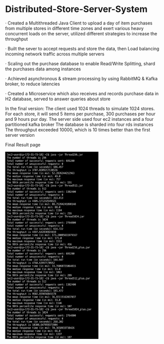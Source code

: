 # Distributed-Store-Server-System

· Created a Multithreaded Java Client to upload a day of item purchases from multiple stores in different time zones and exert various heavy concurrent loads on the server, utilized different strategies to increase the throughput

· Built the sever to accept requests and store the data, then Load balancing incoming network traffic across multiple servers

· Scaling out the purchase database to enable Read/Write Splitting, shard the purchases data among instances

· Achieved asynchronous & stream processing by using RabbitMQ & Kafka broker, to reduce latencies

· Created a Microservice which also receives and records purchase data in H2 database, served to answer queries about store

In the final version: 
The client used 1024 threads to simulate 1024 stores. For each store, it will send 5 items per purchase, 300 purchases per hour and 9 hours pur day. 
The server side used four ec2 instances and a four partitioned kafka broker
The database is sharded into four rds instances
The throughput exceeded 10000, which is 10 times better than the first server version

Final Result page

<img width="300" height="600" src="photo/result.png"/>
